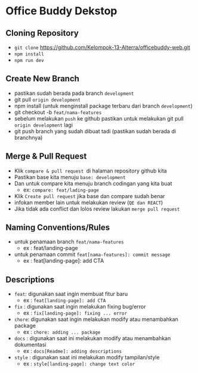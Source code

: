 # **Office Buddy Dekstop**

## **Cloning Repository**
- `git clone` https://github.com/Kelompok-13-Alterra/officebuddy-web.git
- `npm install`
- `npm run dev`

## **Create New Branch**
- pastikan sudah berada pada branch `development`
- git pull `origin development`
- npm install (untuk menginstall package terbaru dari branch `development`)
- git checkout -b `feat/nama-features`
- sebelum melakukan `push` ke github pastikan untuk melakukan git pull `origin development` lagi
- git push branch yang sudah dibuat tadi (pastikan sudah berada di branchnya)

## **Merge & Pull Request**
- Klik `compare & pull request `di halaman repository github kita
- Pastikan base kita menuju `base: development`
- Dan untuk compare kita menuju branch codingan yang kita buat 
    - ex: `compare: feat/lading-page`
- Klik `Create pull request` jika base dan compare sudah benar
- infokan member lain untuk melakukan review (`QE dan REACT`)
- Jika tidak ada conflict dan lolos review lakukan `merge pull request`
## **Naming Conventions/Rules**
- untuk penamaan branch `feat/nama-features` 
    - ex : feat/landing-page  
- untuk penamaan commit `feat[nama-features]: commit message`
    - ex : feat[landing-page]: add CTA

## **Descriptions**
- `feat`: digunakan saat ingin membuat fitur baru
    - ex : `feat[landing-page]: add CTA`
- `fix` : digunakan saat ingin melakukan fixing bug/error
    - ex : `fix[landing-page]: fixing ... error`
- `chore`: digunakan saat ingin melakukan modify atau menambahkan package
    - ex : `chore: adding ... package`
- `docs` : digunakan saat ini melakukan modify atau menambahkan dokumentasi
    - ex : `docs[Readme]: adding descriptions`
- `style` : digunakan saat ini melakukan modify tampilan/style
    - ex : `style[landing-page]: change text color`
